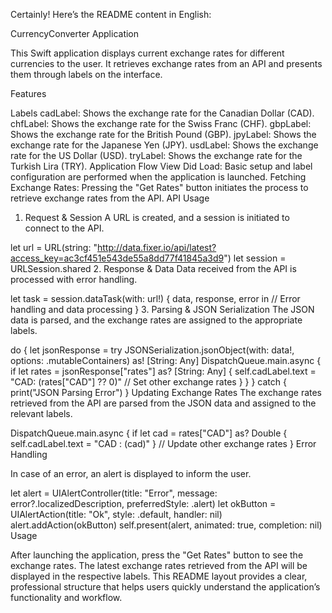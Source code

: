 
Certainly! Here’s the README content in English:

CurrencyConverter Application

This Swift application displays current exchange rates for different currencies to the user. It retrieves exchange rates from an API and presents them through labels on the interface.

Features

Labels
cadLabel: Shows the exchange rate for the Canadian Dollar (CAD).
chfLabel: Shows the exchange rate for the Swiss Franc (CHF).
gbpLabel: Shows the exchange rate for the British Pound (GBP).
jpyLabel: Shows the exchange rate for the Japanese Yen (JPY).
usdLabel: Shows the exchange rate for the US Dollar (USD).
tryLabel: Shows the exchange rate for the Turkish Lira (TRY).
Application Flow
View Did Load: Basic setup and label configuration are performed when the application is launched.
Fetching Exchange Rates: Pressing the "Get Rates" button initiates the process to retrieve exchange rates from the API.
API Usage

1. Request & Session
A URL is created, and a session is initiated to connect to the API.

let url = URL(string: "http://data.fixer.io/api/latest?access_key=ac3cf451e543de55a8dd77f41845a3d9")
let session = URLSession.shared
2. Response & Data
Data received from the API is processed with error handling.

let task = session.dataTask(with: url!) { data, response, error in
    // Error handling and data processing
}
3. Parsing & JSON Serialization
The JSON data is parsed, and the exchange rates are assigned to the appropriate labels.

do {
    let jsonResponse = try JSONSerialization.jsonObject(with: data!, options: .mutableContainers) as! [String: Any]
    DispatchQueue.main.async {
        if let rates = jsonResponse["rates"] as? [String: Any] {
            self.cadLabel.text = "CAD: \(rates["CAD"] ?? 0)"
            // Set other exchange rates
        }
    }
} catch {
    print("JSON Parsing Error")
}
Updating Exchange Rates
The exchange rates retrieved from the API are parsed from the JSON data and assigned to the relevant labels.

DispatchQueue.main.async {
    if let cad = rates["CAD"] as? Double { self.cadLabel.text = "CAD : \(cad)" }
    // Update other exchange rates
}
Error Handling

In case of an error, an alert is displayed to inform the user.

let alert = UIAlertController(title: "Error", message: error?.localizedDescription, preferredStyle: .alert)
let okButton = UIAlertAction(title: "Ok", style: .default, handler: nil)
alert.addAction(okButton)
self.present(alert, animated: true, completion: nil)
Usage

After launching the application, press the "Get Rates" button to see the exchange rates.
The latest exchange rates retrieved from the API will be displayed in the respective labels.
This README layout provides a clear, professional structure that helps users quickly understand the application’s functionality and workflow.

